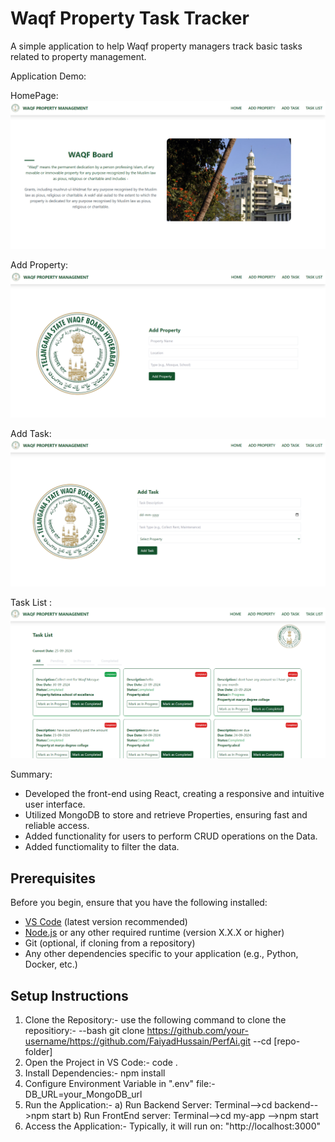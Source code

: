 # Waqf Property Task Tracker

A simple application to help Waqf property managers track basic tasks
related to property management.

Application Demo:

HomePage:
![Tool](https://github.com/FaiyadHussain/PerfAi/blob/master/Front-end/my-app/assest/01.png)

Add Property:
![Tool](https://github.com/FaiyadHussain/PerfAi/blob/master/Front-end/my-app/assest/02.png)

Add Task:
![Tool](https://github.com/FaiyadHussain/PerfAi/blob/master/Front-end/my-app/assest/03.png)

Task List :
![Tool](https://github.com/FaiyadHussain/PerfAi/blob/master/Front-end/my-app/assest/04.png)

Summary:

- Developed the front-end using React, creating a responsive and intuitive user interface.
- Utilized MongoDB to store and retrieve Properties, ensuring fast and reliable access.
- Added functionality for users to perform CRUD operations on the Data.
- Added functiomality to filter the data.

## Prerequisites

Before you begin, ensure that you have the following installed:

- [VS Code](https://code.visualstudio.com/) (latest version recommended)
- [Node.js](https://nodejs.org/) or any other required runtime (version X.X.X or higher)
- Git (optional, if cloning from a repository)
- Any other dependencies specific to your application (e.g., Python, Docker, etc.)

## Setup Instructions

1. Clone the Repository:-
   use the following command to clone the repositiory:-
   --bash git clone https://github.com/your-username/https://github.com/FaiyadHussain/PerfAi.git
   --cd [repo-folder]
2. Open the Project in VS Code:-
   code .
3. Install Dependencies:-
   npm install
4. Configure Environment Variable in ".env" file:-
   DB_URL=your_MongoDB_url
5. Run the Application:-
   a) Run Backend Server: Terminal-->cd backend-->npm start
   b) Run FrontEnd server: Terminal-->cd my-app -->npm start
6. Access the Application:-
   Typically, it will run on: "http://localhost:3000"
